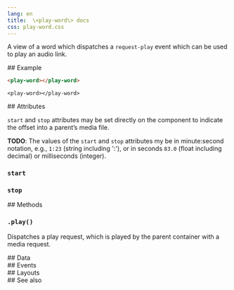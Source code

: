 ```yaml
---
lang: en
title:  \<play-word\> docs
css: play-word.css
---
```


<main>

A view of a word which dispatches a `request-play` event which can be used to play an audio link.

<section id=example>
## Example


```html
<play-word></play-word>
```

```{=html}
<play-word></play-word>
```



</section>

<section id=attributes>
## Attributes

`start` and `stop` attributes may be set directly on the component to indicate the offset into a parent’s media file. 

<strong>TODO</strong>: The values of the `start` and `stop` attributes my be in minute:second notation, e.g., `1:23` (string including ':'), or in seconds `83.0` (float including decimal) or milliseconds (integer).

### `start`

### `stop`


</section>

<section id=methods>
## Methods

### `.play()`

Dispatches a play request, which is played by the parent container with a media request.
</section>

<section id=data>
## Data

</section>

<section id=events>
## Events

</section>

<section id=layouts>
## Layouts

</section>

<section id=see-also>
## See also

</main>


<script type="module">
import {PlayWord} from './PlayWord.js'

window.playWord = document.querySelector('play-word')
</script>

